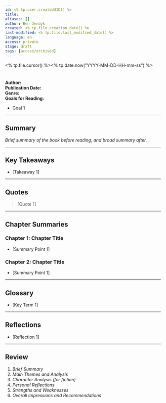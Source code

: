 ```yaml
---
id: <% tp.user.createUUID() %>
title:
aliases: []
author: Ben Jendyk
created: <% tp.file.creation_date() %>
last-modified: <% tp.file.last_modified_date() %>
language: en
access: private
stage: draft
tags: [access/archived]
---
```


<% tp.file.cursor() %><% tp.date.now("YYYY-MM-DD-HH-mm-ss") %>

#

**Author:**  
**Publication Date:**  
**Genre:**  
**Goals for Reading:**
- Goal 1

--- 

## Summary

*Brief summary of the book before reading, and broad summary after.*

--- 

## Key Takeaways

- [Takeaway 1]

--- 

## Quotes

> [Quote 1]

--- 

## Chapter Summaries

### Chapter 1: Chapter Title

- [Summary Point 1]

### Chapter 2: Chapter Title

- [Summary Point 1]

--- 

## Glossary

- [Key Term 1]

---

## Reflections

- [Reflection 1]

--- 

## Review

1. *Brief Summary*
2. *Main Themes and Analysis*
3. *Character Analysis (for fiction)*
4. *Personal Reflections*
5. *Strengths and Weaknesses*
6. *Overall Impressions and Recommendations*
